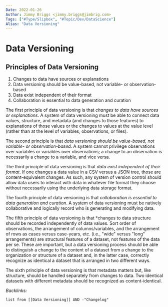 ```yaml
---
Date: 2022-01-26
Author: Jimmy Briggs <jimmy.briggs@jimbrig.com>
Tags: ["#Type/Slipbox", "#Topic/Dev/DataScience"]
Alias: "Data Versioning"
---
```


# Data Versioning

## Principles of Data Versioning

1. Changes to data have sources or explanations
2. Data versioning should be value-based, not variable- or observation-based
3. Data exist independent of their format
4. Collaboration is essential to data generation and curation

The first principle of data versioning is that *changes to data have sources or explanations*. A system of data versioning must be able to connect data values, structure, and metadata (and changes to those features) to explanations of those values or the changes to values at the value level (rather than at the level of variables, observations, or files).

The second principle is that *data versioning should be value-based, not variable- or observation-based*. A system cannot privilege observations over variables or variables over observations; a change to an observation is necessarily a change to a variable, and vice versa.

The third principle of data versioning is that *data exist independent of their format*. If one changes a data value in a CSV versus a JSON tree, those are content-equivalent changes. As such, any system of version control should allow data users to interact with data in whatever file format they choose without necessarily using the underlying data storage format.

The fourth principle of data versioning is that *collaboration is essential to data generation and curation*. A system of data versioning must be natively collaborative and logically record who is generating and modifying data.

The fifth principle of data versioning is that *changes to data structure should be recorded independently of data values. Sort order of observations, the arrangement of columns/variables, and the arrangement of rows as cases versus case-years, etc. (i.e., "wide" versus "long" arrangements) are structural features of a dataset, not features of the data per se. These are important, but a data versioning process should be able to distinguish a change to the content of a dataset from a change to the organization or structure of a dataset and, in the latter case, correctly recognize as identical a dataset that is arranged in two different ways.

The sixth principle of data versioning is that metadata matters but, like structure, should be handled separately from changes to data. Two identical datasets with different metadata should be recognized as content-identical.


*Backlinks:*

```dataview
list from [[Data Versioning]] AND -"Changelog"
```